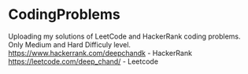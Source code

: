 # CodingProblems
Uploading my solutions of LeetCode and HackerRank coding problems.
Only Medium and Hard Difficuly level.
https://www.hackerrank.com/deepchandk - HackerRank
https://leetcode.com/deep_chand/  - Leetcode
